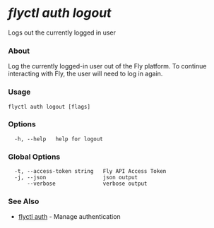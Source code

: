 # _flyctl auth logout_

Logs out the currently logged in user

### About

Log the currently logged-in user out of the Fly platform.
To continue interacting with Fly, the user will need to log in again.

### Usage
~~~
flyctl auth logout [flags]
~~~

### Options

~~~
  -h, --help   help for logout
~~~

### Global Options

~~~
  -t, --access-token string   Fly API Access Token
  -j, --json                  json output
      --verbose               verbose output
~~~

### See Also

* [flyctl auth](/docs/flyctl/auth/)	 - Manage authentication

